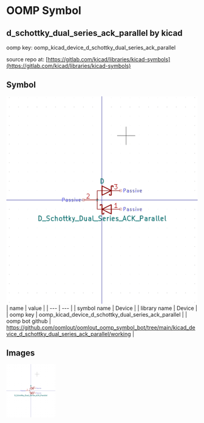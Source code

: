# OOMP Symbol  
## d_schottky_dual_series_ack_parallel  by kicad  
  
oomp key: oomp_kicad_device_d_schottky_dual_series_ack_parallel  
  
source repo at: [https://gitlab.com/kicad/libraries/kicad-symbols](https://gitlab.com/kicad/libraries/kicad-symbols)  
## Symbol  
  
[![working.png](working_600.png)](working.png)  
| name | value | 
| --- | --- | 
| symbol name | Device | 
| library name | Device | 
| oomp key | oomp_kicad_device_d_schottky_dual_series_ack_parallel | 
| oomp bot github | https://github.com/oomlout/oomlout_oomp_symbol_bot/tree/main/kicad_device_d_schottky_dual_series_ack_parallel/working | 
## Images  
  
[![working.png](working_140.png)](working.png)  
